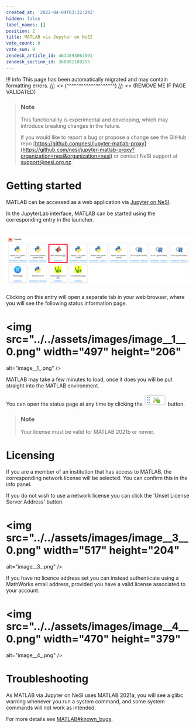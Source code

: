 ```yaml
---
created_at: '2022-04-04T03:32:24Z'
hidden: false
label_names: []
position: 2
title: MATLAB via Jupyter on NeSI
vote_count: 0
vote_sum: 0
zendesk_article_id: 4614893064591
zendesk_section_id: 360001189255
---
```



[//]: <> (REMOVE ME IF PAGE VALIDATED)
[//]: <> (vvvvvvvvvvvvvvvvvvvv)
!!! info
    This page has been automatically migrated and may contain formatting errors.
[//]: <> (^^^^^^^^^^^^^^^^^^^^)
[//]: <> (REMOVE ME IF PAGE VALIDATED)
> ### Note
>
> This functionality is experimental and developing, which may introduce
> breaking changes in the future.
>
> If you would like to report a bug or propose a change see the GitHub
> repo
> [https://github.com/nesi/jupyter-matlab-proxy](https://github.com/nesi/jupyter-matlab-proxy?organization=nesi&organization=nesi)
> or contact NeSI support at <support@nesi.org.nz>.

# Getting started

MATLAB can be accessed as a web application via [Jupyter on
NeSI](https://support.nesi.org.nz/hc/en-gb/articles/360001555615).

In the JupyterLab interface, MATLAB can be started using the
corresponding entry in the launcher.

# ![matlab\_proxy\_icon.png](../../assets/images/matlab_proxy_icon_0.png)

Clicking on this entry will open a separate tab in your web browser,
where you will see the following status information page.

# <img src="../../assets/images/image__1__0.png" width="497" height="206"
alt="image__1_.png" />

MATLAB may take a few minutes to load, once it does you will be put
straight into the MATLAB environment. 

You can open the status page at any time by clicking the
[<img src="../../assets/images/tools_icon_0.png" width="61"
height="33" />](https://github.com/mathworks/jupyter-matlab-proxy/raw/main/img/tools_icon.png)
button.

> ### Note
>
> Your license must be valid for MATLAB 2021b or newer.

# Licensing

If you are a member of an institution that has access to MATLAB, the
corresponding network license will be selected. You can confirm this in
the info panel.

If you do not wish to use a network license you can click the 'Unset
License Server Address' button.

# <img src="../../assets/images/image__3__0.png" width="517" height="204"
alt="image__3_.png" />

If you have no licence address set you can instead authenticate using a
MathWorks email address, provided you have a valid license associated to
your account.

# <img src="../../assets/images/image__4__0.png" width="470" height="379"
alt="image__4_.png" />

# Troubleshooting

As MATLAB via Jupyter on NeSI uses MATLAB 2021a, you will see a glibc
warning whenever you run a system command, and some system commands will
not work as intended.

For more details see
[MATLAB#known\_bugs](https://support.nesi.org.nz/hc/en-gb/articles/212639047#known_bugs).

 

 
